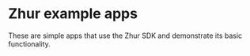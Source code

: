 # Zhur example apps

These are simple apps that use the Zhur SDK and demonstrate its basic functionality.